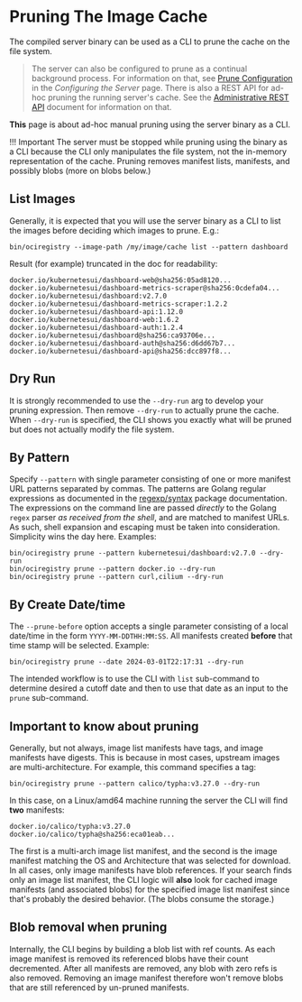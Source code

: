 # Pruning The Image Cache

The compiled server binary can be used as a CLI to prune the cache on the file system.

> The server can also be configured to prune as a continual background process. For information on that, see [Prune Configuration](configuring-the-server.md/#prune-configuration) in the _Configuring the Server_ page. There is also a REST API for ad-hoc pruning the running server's cache. See the [Administrative REST API](rest-api.md) document for information on that.

**This** page is about ad-hoc manual pruning using the server binary as a CLI.

!!! Important
    The server must be stopped while pruning using the binary as a CLI because the CLI only manipulates the file system, not the in-memory representation of the cache. Pruning removes manifest lists, manifests, and possibly blobs (more on blobs below.)

## List Images

Generally, it is expected that you will use the server binary as a CLI to list the images before deciding which images to prune. E.g.:

```shell
bin/ociregistry --image-path /my/image/cache list --pattern dashboard
```

Result (for example) truncated in the doc for readability:

```text
docker.io/kubernetesui/dashboard-web@sha256:05ad8120...
docker.io/kubernetesui/dashboard-metrics-scraper@sha256:0cdefa04...
docker.io/kubernetesui/dashboard:v2.7.0
docker.io/kubernetesui/dashboard-metrics-scraper:1.2.2
docker.io/kubernetesui/dashboard-api:1.12.0
docker.io/kubernetesui/dashboard-web:1.6.2
docker.io/kubernetesui/dashboard-auth:1.2.4
docker.io/kubernetesui/dashboard@sha256:ca93706e...
docker.io/kubernetesui/dashboard-auth@sha256:d6dd67b7...
docker.io/kubernetesui/dashboard-api@sha256:dcc897f8...
```

## Dry Run

It is strongly recommended to use the `--dry-run` arg to develop your pruning expression. Then remove `--dry-run` to actually prune the cache. When `--dry-run` is specified, the CLI shows you exactly what will be pruned but does not actually modify the file system.

## By Pattern

Specify `--pattern` with single parameter consisting of one or more manifest URL patterns separated by commas. The patterns are Golang regular expressions as documented in the [regexp/syntax](https://pkg.go.dev/regexp/syntax) package documentation. The expressions on the command line are passed _directly_ to the Golang `regex` parser _as received from the shell_, and are matched to manifest URLs. As such, shell expansion and escaping must be taken into consideration. Simplicity wins the day here. Examples:

```shell
bin/ociregistry prune --pattern kubernetesui/dashboard:v2.7.0 --dry-run
bin/ociregistry prune --pattern docker.io --dry-run
bin/ociregistry prune --pattern curl,cilium --dry-run
```

## By Create Date/time

The `--prune-before` option accepts a single parameter consisting of a local date/time in the form `YYYY-MM-DDTHH:MM:SS`. All manifests created **before** that time stamp will be selected. Example:

```shell
bin/ociregistry prune --date 2024-03-01T22:17:31 --dry-run
```

The intended workflow is to use the CLI with `list` sub-command to determine desired a cutoff date and then to use that date as an input to the `prune` sub-command.

## Important to know about pruning

Generally, but not always, image list manifests have tags, and image manifests have digests. This is because in most cases, upstream images are multi-architecture. For example, this command specifies a tag:

```shell
bin/ociregistry prune --pattern calico/typha:v3.27.0 --dry-run
```

In this case, on a Linux/amd64 machine running the server the CLI will find **two** manifests:

```text
docker.io/calico/typha:v3.27.0
docker.io/calico/typha@sha256:eca01eab...
```

The first is a multi-arch image list manifest, and the second is the image manifest matching the OS and Architecture that was selected for download. In all cases, only image manifests have blob references. If your search finds only an image list manifest, the CLI logic will **also** look for cached image manifests (and associated blobs) for the specified image list manifest since that's probably the desired behavior. (The blobs consume the storage.)

## Blob removal when pruning

Internally, the CLI begins by building a blob list with ref counts. As each image manifest is removed its referenced blobs have their count decremented. After all manifests are removed, any blob with zero refs is also removed. Removing an image manifest therefore won't remove blobs that are still referenced by un-pruned manifests.
